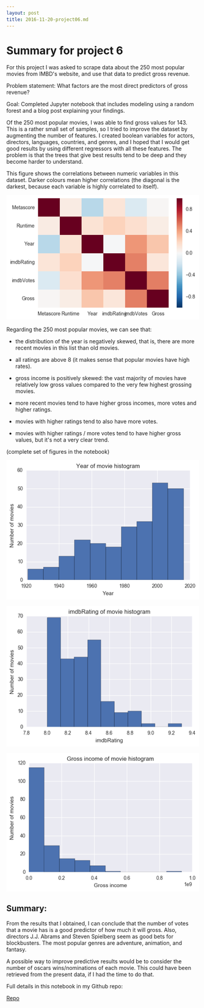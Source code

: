```yaml
---
layout: post
title: 2016-11-20-project06.md
---
```


# Summary for project 6

For this project I was asked to scrape data about the 250 most popular movies from IMBD's website, and use that data to predict gross revenue.

Problem statement: What factors are the most direct predictors of gross revenue? 

Goal: Completed Jupyter notebook that includes modeling using a random forest and a blog post explaining your findings.

Of the 250 most popular movies, I was able to find gross values for 143. This is a rather small set of samples, so I tried to improve the dataset by augmenting the number of features. I created boolean variables for actors, directors, languages, countries, and genres, and I hoped that I would get good results by using different regressors with all these features. The problem is that the trees that give best results tend to be deep and they become harder to understand.

This figure shows the correlations between numeric variables in this dataset.  Darker colours mean higher correlations (the diagonal is the darkest, because each variable is highly correlated to itself).

![](../images/2016-11-20-fig-correlations.png)

Regarding the 250 most popular movies, we can see that: 

- the distribution of the year is negatively skewed, that is, there are more recent movies in this list than old movies.

- all ratings are above 8 (it makes sense that popular movies have high rates).

- gross income is positively skewed: the vast majority of movies have relatively low gross values compared to the very few highest grossing movies.

- more recent movies tend to have higher gross incomes, more votes and higher ratings.

- movies with higher ratings tend to also have more votes.

- movies with higher ratings / more votes tend to have higher gross values, but it's not a very clear trend.

(complete set of figures in the notebook)

![](../images/2016-11-20-fig-year-histogram.png)

![](../images/2016-11-20-imdbrating-histogram.png)

![](../images/2016-11-20-gross-histogram.png)

## Summary:

From the results that I obtained, I can conclude that the number of votes that a movie has is a good predictor of how much it will gross. Also, directors J.J. Abrams and Steven Spielberg seem as good bets for blockbusters. The most popular genres are adventure, animation, and fantasy.

A possible way to improve predictive results would be to consider the number of oscars wins/nominations of each movie. This could have been retrieved from the present data, if I had the time to do that.

Full details in this notebook in my Github repo:

[Repo](https://github.com/acardocacho/DSI_LDN_1_HOMEWORK/blob/w06proj/ana/week06-project/project06.ipynb)
